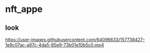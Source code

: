 # nft_appe

## look
https://user-images.githubusercontent.com/64096633/157738427-1e9c07ac-a97c-4da5-85e9-73b01e10b5c0.mp4


